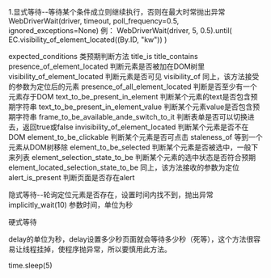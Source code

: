1.显式等待--等待某个条件成立则继续执行，否则在最大时常抛出异常
WebDriverWait(driver, timeout, poll_frequency=0.5, ignored_exceptions=None) 
例：
WebDriverWait(driver, 5, 0.5).until(
EC.visibility_of_element_located((By.ID, "kw"))
) 

expected_conditions 类预期判断方法
title_is
title_contains
presence_of_element_located 判断元素是否被加在DOM树里
visibility_of_element_located 判断元素是否可见
visibility_of 同上，该方法接受的参数为定位后的元素
presence_of_all_element_located 判断是否至少有一个元素存于DOM
text_to_be_present_in_element 判断某个元素的text是否包含预期字符串 
text_to_be_present_in_element_value 判断某个元素value是否包含预期字符串
frame_to_be_available_ande_switch_to_it 判断表单是否可以切换进去，返回true或false
invisibility_of_element_located 判断某个元素是否不在DOM
element_to_be_clickable 判断某个元素是否可点击
staleness_of 等到一个元素从DOM树移除
element_to_be_selected 判断某个元素是否被选中，一般下来列表
element_selection_state_to_be 判断某个元素的选中状态是否符合预期
element_located_selection_state_to_be 同上，该方法接收的参数为定位
alert_is_present  判断页面是否存在alert


隐式等待--轮询定位元素是否存在，设置时间内找不到，抛出异常
implicitly_wait(10) 参数时间，单位为秒


硬式等待

delay的单位为秒，delay设置多少秒页面就会等待多少秒（死等），这个方法很容易让线程挂掉，使程序抛异常，所以要慎用此方法。

time.sleep(5)